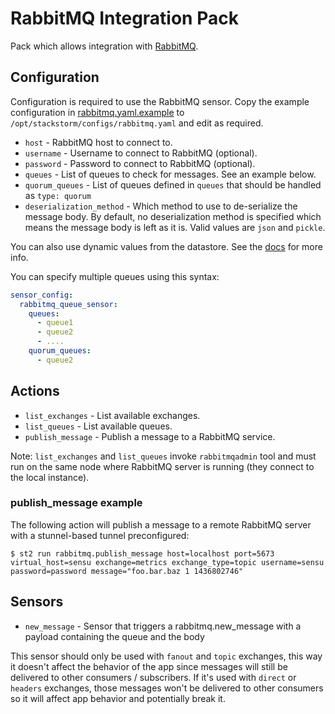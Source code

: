 # RabbitMQ Integration Pack

Pack which allows integration with [RabbitMQ](http://www.rabbitmq.com/).

## Configuration

Configuration is required to use the RabbitMQ sensor. Copy the example configuration 
in [rabbitmq.yaml.example](./rabbitmq.yaml.example) to `/opt/stackstorm/configs/rabbitmq.yaml`
and edit as required.

* ``host`` - RabbitMQ host to connect to.
* ``username`` - Username to connect to RabbitMQ (optional).
* ``password`` - Password to connect to RabbitMQ (optional).
* ``queues`` - List of queues to check for messages. See an example below.
* ``quorum_queues`` - List of queues defined in `queues` that should be handled as `type: quorum`
* ``deserialization_method`` - Which method to use to de-serialize the
  message body. By default, no deserialization method is specified which means
  the message body is left as it is. Valid values are ``json`` and ``pickle``.

You can also use dynamic values from the datastore. See the
[docs](https://docs.stackstorm.com/reference/pack_configs.html) for more info.

You can specify multiple queues using this syntax:

```yaml
sensor_config:
  rabbitmq_queue_sensor:
    queues:
      - queue1
      - queue2
      - ....
    quorum_queues:
      - queue2
```

## Actions

* ``list_exchanges`` - List available exchanges.
* ``list_queues`` - List available queues.
* ``publish_message`` - Publish a message to a RabbitMQ service.

Note: ``list_exchanges`` and ``list_queues`` invoke ``rabbitmqadmin`` tool and must run on the
same node where RabbitMQ server is running (they connect to the local instance).

### publish_message example

The following action will publish a message to a remote RabbitMQ server with a stunnel-based tunnel preconfigured:

```shell
$ st2 run rabbitmq.publish_message host=localhost port=5673 virtual_host=sensu exchange=metrics exchange_type=topic username=sensu password=password message="foo.bar.baz 1 1436802746"
```


## Sensors

* ``new_message`` - Sensor that triggers a rabbitmq.new_message with a payload containing the queue and the body

This sensor should only be used with ``fanout`` and ``topic`` exchanges,  this way it doesn't affect the behavior of the app since messages will still be delivered to other consumers / subscribers.
If it's used with ``direct`` or ``headers`` exchanges, those messages won't be delivered to other consumers so it will affect app behavior and potentially break it.

